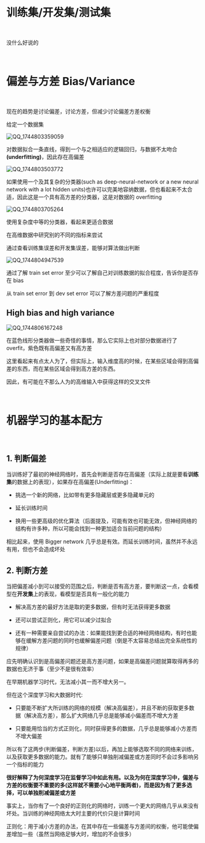 # 训练集/开发集/测试集

</br>

<p>没什么好说的</p>

</br>

# 偏差与方差 Bias/Variance

</br>

<p>现在的趋势是讨论偏差，讨论方差，但减少讨论偏差方差权衡</p>

<p>给定一个数据集</p>
 
![QQ_1744803359059](https://github.com/user-attachments/assets/d55690bf-bf91-4ad4-80c1-8172c97387c0)

<p>对数据拟合一条直线，得到一个与之相适应的逻辑回归，与数据不太吻合<b>(underfitting)</b>，因此存在高偏差</p>

![QQ_1744803503772](https://github.com/user-attachments/assets/e4b3011c-23cb-431c-a750-387e0fdf6b9f)

<p>如果使用一个及其复杂的分类器(such as deep-neural-network or a new neural network with a lot hidden units)也许可以完美地容纳数据，但也看起来不太合适，因此这是一个具有高方差的分类器，这是对数据的 overfitting</p>

![QQ_1744803705264](https://github.com/user-attachments/assets/81466b5c-fad4-4bb7-b84c-3c7da99e5d93)

<p>使用复杂度中等的分类器，看起来更适合数据</p>

<p>在高维数据中研究别的不同的指标来尝试</p>

<p>通过查看训练集误差和开发集误差，能够对算法做出判断</p>

![QQ_1744804947539](https://github.com/user-attachments/assets/0cc1618c-a109-4fe7-a536-6232e9453bfc)

<p>通过了解 train set error 至少可以了解自己对训练数据的拟合程度，告诉你是否存在 bias</p>

<p>从 train set error 到 dev set error 可以了解方差问题的严重程度</p>

## High bias and high variance

![QQ_1744806167248](https://github.com/user-attachments/assets/96b7e7a3-3027-4858-995d-90fa4840b7f9)

<p>在蓝色线形分类器做一些奇怪的事情，那么它实际上也对部分数据进行了 overfit，紫色既有高偏差又有高方差</p>

<p>这里看起来有点太人为了，但实际上，输入维度高的时候，在某些区域会得到高偏差的东西，而在某些区域会得到高方差的东西。</p>

<p>因此，有可能在不那么人为的高维输入中获得这样的交叉文件</p>

</br>

# 机器学习的基本配方

</br>

## 1. 判断偏差

<p>当训练好了最初的神经网络时，首先会判断是否存在高偏差（实际上就是要看<b>训练集</b>的数据上的表现），如果存在高偏差(Underfitting)：</p>

- 挑选一个新的网络，比如带有更多隐藏层或更多隐藏单元的

- 延长训练时间

- 换用一些更高级的优化算法（后面提及，可能有效也可能无效，但神经网络的结构有许多种，所以可能会找到一种更加适合当前问题的结构）

<p>相比起来，使用 Bigger network 几乎总是有效。而延长训练时间，虽然并不永远有用，但也不会造成坏处</p>

## 2. 判断方差

<p>当把偏差减小到可以接受的范围之后，判断是否有高方差，要判断这一点，会看模型在<b>开发集</b>上的表现，看模型是否具有一般化的能力</p>

- 解决高方差的最好方法是取的更多数据，但有时无法获得更多数据

- 还可以尝试正则化，用它可以减少过拟合

- 还有一种需要亲自尝试的办法：如果能找到更合适的神经网络结构，有时也能够在缓解方差问题的同时也缓解偏差问题（倒是不太容易总结出完全系统性的规律）

<p>应先明确认识到是高偏差问题还是高方差问题，如果是高偏差问题就算取得再多的数据也无济于事（至少不是很有效率）</p>

<p>在早期机器学习时代，无法减小其一而不增大另一。</p>

<p>但在这个深度学习和大数据时代:</p>

- 只要能不断扩大所训练的网络的规模（解决高偏差），并且不断的获取更多数据（解决高方差），那么扩大网络几乎总是能够减小偏差而不增大方差

- 只要能用恰当的方式正则化，同时获得更多的数据，几乎总是能够减小方差而不增大偏差

<p>所以有了这两步(判断偏差，判断方差)以后，再加上能够选取不同的网络来训练，以及获取更多数据的能力。就有了能够只单独削减偏差或方差同时不会过多影响另一个指标的能力</p>

<b>很好解释了为何深度学习在监督学习中如此有用。以及为何在深度学习中，偏差与方差的权衡要不重要的多(这样就不需要小心地平衡两者)，而是因为有了更多选择，可以单独削减偏差或方差</b>

<p>事实上，当你有了一个良好的正则化的网络时，训练一个更大的网络几乎从来没有坏处。当训练的神经网络太大时主要的代价只是计算时间</p>

<p>正则化：用于减小方差的办法，在其中存在一些偏差与方差间的权衡，他可能使偏差增加一些（虽然当网络足够大时，增加的不会很多）</p>























































































































































































































































































































































































































































































































































































































































































